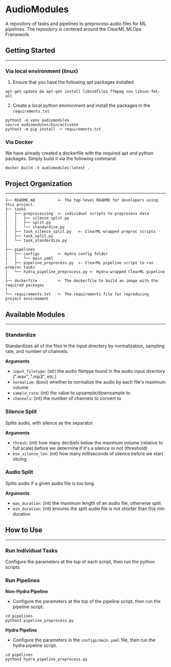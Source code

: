 # AudioModules
A repository of tasks and pipelines to preprocess audio files for ML pipelines. The repository is centered around the ClearML MLOps Framework.

## Getting Started
---
### Via local environment (linux)
1. Ensure that you have the following apt packages installed
```shell
apt-get update && apt-get install libsndfile1 ffmpeg sox libsox-fmt-all
```

2. Create a local python environment and install the packages in the `requirements.txt`
```shell
python3 -m venv audiomodules
source audiomodules/bin/activate
python3 -m pip install -r requirements.txt
```
### Via Docker
We have already created a dockerfile with the required apt and python packages. Simply build it via the following command:
```shell
docker build -t audiomodules:latest .
```

## Project Organization
---

    ├── README.md          <- The top-level README for developers using this project.
    ├── tasks
    |   ├── preprocessing  <- individual scripts to preprocess data
    |   │   ├── silence_split.py
    |   │   ├── split.py
    |   │   └── standardize.py
    │   ├── task_silence_split.py   <- ClearML-wrapped preproc scripts
    │   ├── task_split.py
    │   └── task_standardize.py
    |
    ├── pipelines
    |   ├── configs        <- Hydra config folder
    |   |   └── main.yaml
    |   ├── pipeline_preprocess.py  <- ClearML pipeline script to run preproc tasks
    |   └── hydra_pipeline_preprocess.py <- Hydra-wrapped ClearML pipeline
    │
    ├── dockerfile         <- The dockerfile to build an image with the required packages
    │
    └── requirements.txt   <- The requirements file for reproducing project environment


## Available Modules
---
### Standardize
Standardizes all of the files in the input directory by normalization, sampling rate, and number of channels.

**Arguments**
- `input_filetype`: (str) the audio filetype found in the audio input directory (".wav", ".mp3", etc.)
- `normalize`: (bool) whether to normalize the audio by each file's maximum volume
- `sample_rate`: (int) the value to upsample/downsample to
- `channels`: (int) the number of channels to convert to


### Silence Split
Splits audio, with silence as the separator. 

**Arguments**
- `thresh`: (int) how many decibels below the maximum volume (relative to full scale) before we determine if it's a silence or not (threshold)
- `min_silence_len`: (int) how many milliseconds of silence before we start slicing

### Audio Split
Splits audio if a given audio file is too long.

**Arguments**
- `max_duration`: (int) the maximum length of an audio file, otherwise split.
- `min_duration`: (int) ensures the split audio file is not shorter than this min duration

## How to Use
---
### Run Individual Tasks
Configure the parameters at the top of each script, then run the python scripts. 

### Run Pipelines

**Non-Hydra Pipeline**
- Configure the parameters at the top of the pipeline script, then run the pipeline script.
```shell
cd pipelines
python3 pipeline_preprocess.py
```

**Hydra Pipeline**
- Configure the parameters in the `configs/main.yaml` file, then run the hydra pipeline script.
```shell
cd pipelines
python3 hydra_pipeline_preprocess.py
```